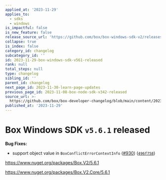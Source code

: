 ```yaml
---
applied_at: '2023-11-29'
applies_to:
  - sdks
  - windows
is_impactful: false
is_new_feature: false
release_source_url: 'https://github.com/box/box-windows-sdk-v2/releases/tag/v5.6.1'
collapse: true
is_index: false
category_id: changelog
subcategory_id: ''
id: 2023-11-29-box-windows-sdk-v561-released
rank: null
total_steps: null
type: changelog
sibling_id: ''
parent_id: changelog
next_page_id: 2023-11-30-learn-page-updates
previous_page_id: 2023-11-08-box-node-sdk-v342-released
source_url: >-
  https://github.com/box/box-developer-changelog/blob/main/content/2023/11-29-box-windows-sdk-v561-released.md
published_at: '2023-11-29'
---
```

# Box Windows SDK `v5.6.1` released

**Bug Fixes:**

* support object value in `BoxConflictErrorContextInfo` ([#930][1]) ([`496f758`][2])

<https://www.nuget.org/packages/Box.V2/5.6.1>

<https://www.nuget.org/packages/Box.V2.Core/5.6.1>

[1]: https://github.com/box/box-windows-sdk-v2/issues/930

[2]: https://github.com/box/box-windows-sdk-v2/commit/496f758c3436b1834188078027b7305ca6a98fce